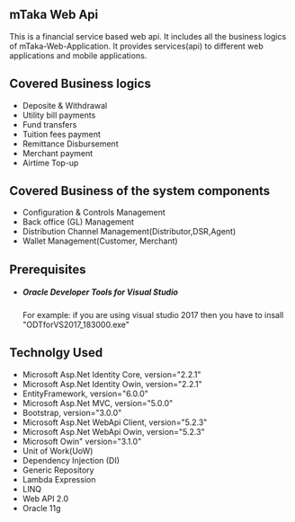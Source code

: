 <h2>mTaka Web Api</h2>
 <p>This is a financial service based web api. It includes all the business logics of mTaka-Web-Application. It provides services(api) to different web applications and mobile applications.</p>

<h2>Covered Business logics</h2>
	<ul>
		<li>Deposite & Withdrawal</li>
		<li>Utility bill payments</li>
		<li>Fund transfers</li>
		<li>Tuition fees payment</li>
		<li>Remittance Disbursement</li>
		<li>Merchant payment</li>
    <li>Airtime Top-up</li>
	</ul>

<h2>Covered Business of the system components</h2>
	<ul>
		<li>Configuration & Controls Management</li>
		<li>Back office (GL) Management</li>
		<li>Distribution Channel Management(Distributor,DSR,Agent)</li>
		<li>Wallet Management(Customer, Merchant)</li>
	</ul>
  
<h2>Prerequisites</h2>
	<ul>
		<li><h5>Oracle Developer Tools for Visual Studio</h5></li>
			<p>For example: if you are using visual studio 2017 then you have to insall "ODTforVS2017_183000.exe"</p>
	</ul>
  
<h2>Technolgy Used</h2>
	<ul>
		<li>Microsoft Asp.Net Identity Core,   version="2.2.1"</li>
		<li>Microsoft Asp.Net Identity Owin,   version="2.2.1"</li>
		<li>EntityFramework,                   version="6.0.0"</li>
		<li>Microsoft Asp.Net MVC,  	         version="5.0.0"</li>
		<li>Bootstrap,                	       version="3.0.0"</li>
		<li>Microsoft Asp.Net WebApi Client,   version="5.2.3"</li>
		<li>Microsoft Asp.Net WebApi Owin,     version="5.2.3"</li>
		<li>Microsoft Owin" 		               version="3.1.0"</li>	
    <li>Unit of Work(UoW)</li>
    <li>Dependency Injection (DI)</li>
    <li>Generic Repository</li>
    <li>Lambda Expression</li>
    <li>LINQ</li>
    <li>Web API 2.0</li>
		<li>Oracle 11g</li>
	</ul>
